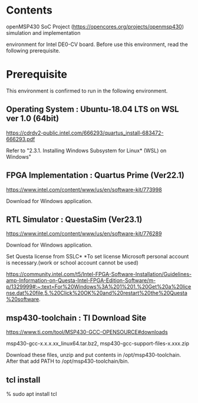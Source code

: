 # Contents
openMSP430 SoC Project (https://opencores.org/projects/openmsp430) simulation and implementation 

environment for Intel DE0-CV board. Before use this environment, read the following prerequisite.

# Prerequisite
This environment is confirmed to run in the following environment.

## Operating System    : Ubuntu-18.04 LTS on WSL ver 1.0 (64bit)
https://cdrdv2-public.intel.com/666293/quartus_install-683472-666293.pdf

Refer to "2.3.1. Installing Windows Subsystem for Linux* (WSL) on Windows"

## FPGA Implementation : Quartus Prime (Ver22.1)
https://www.intel.com/content/www/us/en/software-kit/773998

Download for Windows application.

## RTL Simulator       : QuestaSim (Ver23.1)
https://www.intel.com/content/www/us/en/software-kit/776289

Download for Windows application. 

Set Questa license from SSLC*   *To set license Microsoft personal account is necessary.(work or school account cannot be used)

https://community.intel.com/t5/Intel-FPGA-Software-Installation/Guidelines-amp-Information-on-Questa-Intel-FPGA-Edition-Software/m-p/1329999#:~:text=For%20Windows%3A%201%201.%20Get%20a%20license.dat%20file,5.%20Click%20OK%20and%20restart%20the%20Questa%20software.

## msp430-toolchain : TI Download Site
https://www.ti.com/tool/MSP430-GCC-OPENSOURCE#downloads

msp430-gcc-x.x.x.xx_linux64.tar.bz2, msp430-gcc-support-files-x.xxx.zip

Download these files, unzip and put contents in /opt/msp430-toolchain. 
After that add PATH to /opt/msp430-toolchain/bin.

## tcl install
% sudo apt install tcl
